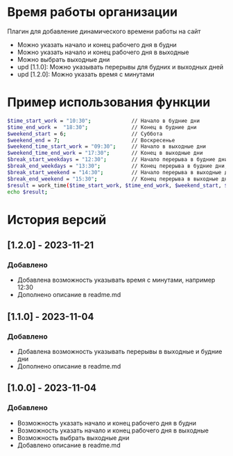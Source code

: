 # Время работы организации
Плагин для добавление динамического времени работы на сайт

- Можно указать начало и конец рабочего дня в будни
- Можно указать начало и конец рабочего дня в выходные
- Можно выбрать выходные дни
- upd [1.1.0]: Можно указывать перерывы для будних и выходных дней
- upd [1.2.0]: Можно указать время с минутами

# Пример использования функции
```sh
$time_start_work = "10:30";             // Начало в будние дни
$time_end_work =  "18:30";              // Конец в будние дни
$weekend_start = 6;                     // Суббота
$weekend_end = 7;                       // Воскресенье
$weekend_time_start_work = "09:30";     // Начало в выходные дни
$weekend_time_end_work = "17:30";       // Конец в выходные дни
$break_start_weekdays = "12:30";        // Начало перерыва в будние дни, null если перерыва нет
$break_end_weekdays = "13:30";          // Конец перерыва в будние дни, null если перерыва нет
$break_start_weekend = "14:30";         // Начало перерыва в выходные дни, null если перерыва нет
$break_end_weekend = "15:30";           // Конец перерыва в выходные дни, null если перерыва нет
$result = work_time($time_start_work, $time_end_work, $weekend_start, $weekend_end, $weekend_time_start_work, $weekend_time_end_work, $break_start_weekdays, $break_end_weekdays, $break_start_weekend, $break_end_weekend);
echo $result;
```


# История версий

## [1.2.0] - 2023-11-21
### Добавлено
- Добавлена возможность указывать время с минутами, например 12:30
- Дополнено описание в readme.md

## [1.1.0] - 2023-11-04
### Добавлено
- Добавлена возможность указывать перерывы в выходные и будние дни
- Дополнено описание в readme.md

## [1.0.0] - 2023-11-04
### Добавлено
- Возможность указать начало и конец рабочего дня в будни
- Возможность указать начало и конец рабочего дня в выходные
- Возможность выбрать выходные дни
- Добавлено описание в readme.md